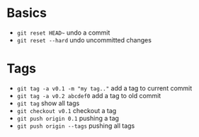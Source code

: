 # Basics
* `git reset HEAD~` undo a commit	
* `git reset --hard` undo uncommitted changes	

# Tags
* `git tag -a v0.1 -m "my tag.."` add a tag to current commit
* `git tag -a v0.2 abcdef0` add a tag to old commit	
* `git tag` show all tags	
* `git checkout v0.1` checkout a tag	
* `git push origin 0.1` pushing a tag	
* `git push origin --tags` pushing all tags	
